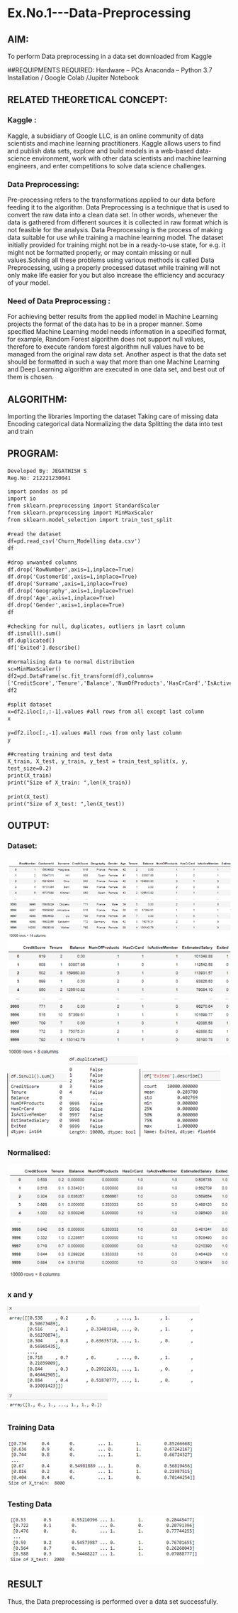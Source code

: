 # Ex.No.1---Data-Preprocessing
## AIM:

To perform Data preprocessing in a data set downloaded from Kaggle

##REQUIPMENTS REQUIRED:
Hardware – PCs
Anaconda – Python 3.7 Installation / Google Colab /Jupiter Notebook

## RELATED THEORETICAL CONCEPT:

### Kaggle :

Kaggle, a subsidiary of Google LLC, is an online community of data scientists and machine learning practitioners. Kaggle allows users to find and publish data sets, explore and build models in a web-based data-science environment, work with other data scientists and machine learning engineers, and enter competitions to solve data science challenges.

### Data Preprocessing:

Pre-processing refers to the transformations applied to our data before feeding it to the algorithm. Data Preprocessing is a technique that is used to convert the raw data into a clean data set. In other words, whenever the data is gathered from different sources it is collected in raw format which is not feasible for the analysis.
Data Preprocessing is the process of making data suitable for use while training a machine learning model. The dataset initially provided for training might not be in a ready-to-use state, for e.g. it might not be formatted properly, or may contain missing or null values.Solving all these problems using various methods is called Data Preprocessing, using a properly processed dataset while training will not only make life easier for you but also increase the efficiency and accuracy of your model.

### Need of Data Preprocessing :

For achieving better results from the applied model in Machine Learning projects the format of the data has to be in a proper manner. Some specified Machine Learning model needs information in a specified format, for example, Random Forest algorithm does not support null values, therefore to execute random forest algorithm null values have to be managed from the original raw data set.
Another aspect is that the data set should be formatted in such a way that more than one Machine Learning and Deep Learning algorithm are executed in one data set, and best out of them is chosen.


## ALGORITHM:
Importing the libraries
Importing the dataset
Taking care of missing data
Encoding categorical data
Normalizing the data
Splitting the data into test and train

## PROGRAM:
```
Developed By: JEGATHISH S
Reg.No: 212221230041
```

```
import pandas as pd
import io
from sklearn.preprocessing import StandardScaler
from sklearn.preprocessing import MinMaxScaler
from sklearn.model_selection import train_test_split

#read the dataset
df=pd.read_csv('Churn_Modelling data.csv')
df

#drop unwanted columns
df.drop('RowNumber',axis=1,inplace=True)
df.drop('CustomerId',axis=1,inplace=True)
df.drop('Surname',axis=1,inplace=True)
df.drop('Geography',axis=1,inplace=True)
df.drop('Age',axis=1,inplace=True)
df.drop('Gender',axis=1,inplace=True)
df

#checking for null, duplicates, outliers in lasrt column
df.isnull().sum()
df.duplicated()
df['Exited'].describe()

#normalising data to normal distribution
sc=MinMaxScaler()
df2=pd.DataFrame(sc.fit_transform(df),columns=['CreditScore','Tenure','Balance','NumOfProducts','HasCrCard','IsActiveMember','EstimatedSalary','Exited'])
df2

#split dataset
x=df2.iloc[:,:-1].values #all rows from all except last column
x

y=df2.iloc[:,-1].values #all rows from only last column
y

##creating training and test data
X_train, X_test, y_train, y_test = train_test_split(x, y, test_size=0.2)
print(X_train)
print("Size of X_train: ",len(X_train))

print(X_test)
print("Size of X_test: ",len(X_test))

```
## OUTPUT:
### Dataset:
![ouput](IMG-1.png)
![ouput](IMG-2.png)
![ouput](IMG-3.png)
![ouput](IMG-4.png)
![ouput](IMG-5.png)
### Normalised:
![ouput](IMG-6.png)
### x and y 
![ouput](IMG-7.png)
![ouput](IMG-8.png)
### Training Data
![ouput](IMG-9.png)
### Testing Data
![ouput](IMG-10.png)


## RESULT
Thus, the Data preprocessing is performed over a data set successfully.

